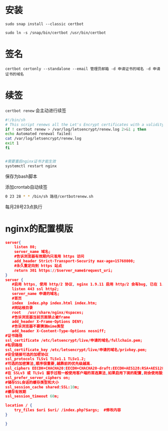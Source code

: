 <!--
 * @Description: Editor's info in the top of the file
 * @Author: p1ay8y3ar
 * @Date: 2021-08-08 22:06:57
 * @LastEditor: p1ay8y3ar
 * @LastEditTime: 2021-08-08 22:11:59
 * @Email: p1ay8y3ar@gmail.com
-->
# 安装
`sudo snap install --classic certbot`

`sudo ln -s /snap/bin/certbot /usr/bin/certbot`

# 签名 
`certbot certonly --standalone --email 管理员邮箱 -d 申请证书的域名 -d 申请证书的域名`

# 续签 
`certbot renew` 会主动进行续签 


```bash
#!/bin/sh
# This script renews all the Let's Encrypt certificates with a validity < 30 days
if ! certbot renew > /var/log/letsencrypt/renew.log 2>&1 ; then
echo Automated renewal failed:
cat /var/log/letsencrypt/renew.log
exit 1
fi


#需要重启nginx证书才能生效
systemctl restart nginx

```
保存为bash脚本

添加crontab自动续签

```bash
0 23 28 * * /bin/sh 路径/certbotrenew.sh
```
每月28号23点执行


# nginx的配置模版

``` json
server{
    listen 80;
    server_name 域名;
    #告诉浏览器有效期内只准用 https 访问
    add_header Strict-Transport-Security max-age=15768000;
    #永久重定向到 https 站点
    return 301 https://$server_name$request_uri;
}
server {
   #启用 https, 使用 http/2 协议, nginx 1.9.11 启用 http/2 会有bug, 已在 1.9.12 版本中修复.
   listen 443 ssl http2;
   server_name 申请的域名;
   #首页
   index  index.php index.html index.htm;
   #网站根目录
   root   /usr/share/nginx/4spaces;
   #告诉浏览器当前页面禁止被frame
   add_header X-Frame-Options DENY;
   #告诉浏览器不要猜测mime类型
   add_header X-Content-Type-Options nosniff;
#证书路径
ssl_certificate /etc/letsencrypt/live/申请的域名/fullchain.pem;
#私钥路径
ssl_certificate_key /etc/letsencrypt/live/申请的域名/privkey.pem;
#安全链接可选的加密协议
ssl_protocols TLSv1 TLSv1.1 TLSv1.2;
#可选的加密算法,顺序很重要,越靠前的优先级越高.
ssl_ciphers EECDH+CHACHA20:EECDH+CHACHA20-draft:EECDH+AES128:RSA+AES128:EECDH+AES256:RSA+AES256:EECDH+3DES:RSA+3DES:!MD5;
#在 SSLv3 或 TLSv1 握手过程一般使用客户端的首选算法,如果启用下面的配置,则会使用服务器端的首选算法.
ssl_prefer_server_ciphers on;
#储存SSL会话的缓存类型和大小
ssl_session_cache shared:SSL:10m;
#缓存有效期
ssl_session_timeout 60m;

location / {
    try_files $uri $uri/ /index.php?$args;  #修改内容
}

}
```
